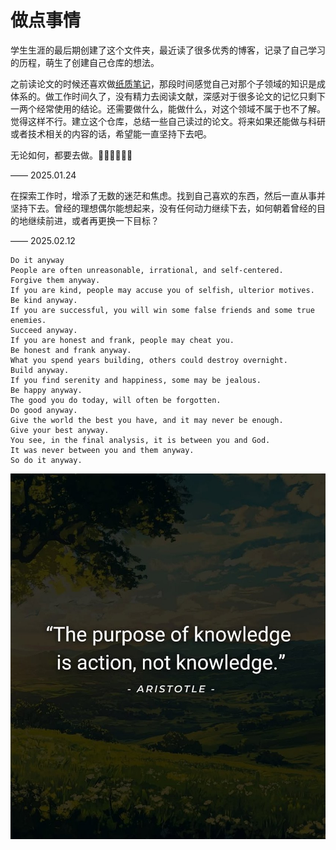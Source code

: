 # 做点事情

学生生涯的最后期创建了这个文件夹，最近读了很多优秀的博客，记录了自己学习的历程，萌生了创建自己仓库的想法。

之前读论文的时候还喜欢做[纸质笔记](./Archive/README.md)，那段时间感觉自己对那个子领域的知识是成体系的。做工作时间久了，没有精力去阅读文献，深感对于很多论文的记忆只剩下一两个经常使用的结论。还需要做什么，能做什么，对这个领域不属于也不了解。觉得这样不行。建立这个仓库，总结一些自己读过的论文。将来如果还能做与科研或者技术相关的内容的话，希望能一直坚持下去吧。

无论如何，都要去做。🏃🏋️‍♂️🧗🎯🆙

—— 2025.01.24

在探索工作时，增添了无数的迷茫和焦虑。找到自己喜欢的东西，然后一直从事并坚持下去。曾经的理想偶尔能想起来，没有任何动力继续下去，如何朝着曾经的目的地继续前进，或者再更换一下目标？

—— 2025.02.12

```shell
Do it anyway
People are often unreasonable, irrational, and self-centered.     
Forgive them anyway.     
If you are kind, people may accuse you of selfish, ulterior motives.     
Be kind anyway.     
If you are successful, you will win some false friends and some true enemies.     
Succeed anyway.     
If you are honest and frank, people may cheat you.     
Be honest and frank anyway.     
What you spend years building, others could destroy overnight.     
Build anyway.     
If you find serenity and happiness, some may be jealous.     
Be happy anyway.     
The good you do today, will often be forgotten.     
Do good anyway.     
Give the world the best you have, and it may never be enough.     
Give your best anyway.     
You see, in the final analysis, it is between you and God.     
It was never between you and them anyway.     
So do it anyway.
```
![img](./action.jpg)